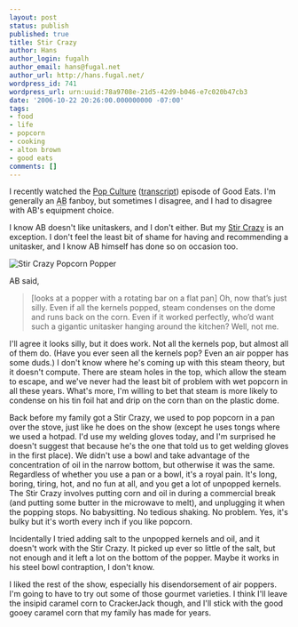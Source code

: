 ```yaml
---
layout: post
status: publish
published: true
title: Stir Crazy
author: Hans
author_login: fugalh
author_email: hans@fugal.net
author_url: http://hans.fugal.net/
wordpress_id: 741
wordpress_url: urn:uuid:78a9708e-21d5-42d9-b046-e7c020b47cb3
date: '2006-10-22 20:26:00.000000000 -07:00'
tags:
- food
- life
- popcorn
- cooking
- alton brown
- good eats
comments: []
---
```

<p>I recently watched the <a href="http://www.foodnetwork.com/food/show_ea/episode/0,1976,FOOD_9956_46456,00.html">Pop Culture</a> (<a href="http://www.goodeatsfanpage.com/Season10/popcorn/popart_tran.htm">transcript</a>) episode of Good Eats. I'm generally an <acronym title="Alton Brown">AB</acronym> fanboy, but sometimes I disagree, and I had to disagree with AB's equipment choice.</p>

<p>I know AB doesn't like unitaskers, and I don't either. But my <a href="http://www.westbend.com/westbend/catalog.cfm?dest=itempg&amp;secid=6&amp;linkon=section&amp;linkid=6&amp;itemid=2494">Stir Crazy</a> is an exception. I don't feel the least bit of shame for having and recommending a unitasker, and I know AB himself has done so on occasion too. </p>

<p><img src="http://www.westbend.com/westbend/itm_img/82306-lg.jpg" alt="Stir Crazy Popcorn Popper"/></p>

<p>AB said,</p>

<blockquote>
    <p>[looks at a popper with a rotating bar on a flat pan] Oh, now that’s just silly. Even if all the kernels popped, steam condenses on the dome and runs back on the corn. Even if it worked perfectly, who’d want such a gigantic unitasker hanging around the kitchen? Well, not me.</p>
</blockquote>

<p>I'll agree it looks silly, but it does work. Not all the kernels pop, but
almost all of them do. (Have you ever seen all the kernels pop? Even an air
popper has some duds.) I don't know where he's coming up with this steam theory,
but it doesn't compute. There are steam holes in the top, which allow the steam
to escape, and we've never had the least bit of problem with wet popcorn in all
these years. What's more, I'm willing to bet that steam is more likely to
condense on his tin foil hat and drip on the corn than on the plastic dome.</p>

<p>Back before my family got a Stir Crazy, we used to pop popcorn in a pan over
the stove, just like he does on the show (except he uses tongs where we used a
hotpad. I'd use my welding gloves today, and I'm surprised he doesn't suggest
that because he's the one that told us to get welding gloves in the first
place). We didn't use a bowl and take advantage of the concentration of oil in
the narrow bottom, but otherwise it was the same. Regardless of whether you use
a pan or a bowl, it's a royal pain.  It's long, boring, tiring, hot, and no fun
at all, and you get a lot of unpopped kernels. The Stir Crazy involves putting
corn and oil in during a commercial break (and putting some butter in the
microwave to melt), and unplugging it when the popping stops. No babysitting.
No tedious shaking. No problem. Yes, it's bulky but it's worth every inch if
you like popcorn.</p>

<p>Incidentally I tried adding salt to the unpopped kernels and oil, and it
doesn't work with the Stir Crazy. It picked up ever so little of the salt, but
not enough and it left a lot on the bottom of the popper. Maybe it works in his
steel bowl contraption, I don't know. </p>

<p>I liked the rest of the show, especially his disendorsement of air poppers. I'm
going to have to try out some of those gourmet varieties. I think I'll leave
the insipid caramel corn to CrackerJack though, and I'll stick with the good
gooey caramel corn that my family has made for years. </p>
